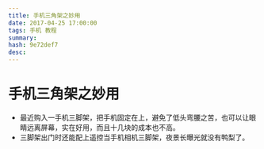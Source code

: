 ```yaml
---
title: 手机三角架之妙用
date: 2017-04-25 17:00:00
tags: 手机 教程
summary: 
hash: 9e72def7
desc: 
---
```

# 手机三角架之妙用
+ 最近购入一手机三脚架，把手机固定在上，避免了低头弯腰之苦，也可以让眼睛远离屏幕，实在好用，而且十几块的成本也不高。
+ 三脚架出门时还能配上遥控当手机相机三脚架，夜景长曝光就没有鸭梨了。